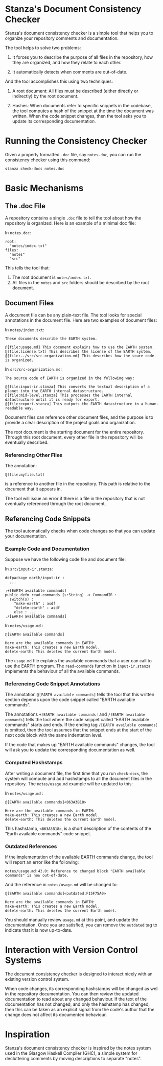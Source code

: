 # Stanza's Document Consistency Checker #

Stanza's document consistency checker is a simple tool that helps you to organize your repository comments and documentation.

The tool helps to solve two problems:

1. It forces you to describe the purpose of all files in the repository, how they are organized, and how they relate to each other.

2. It automatically detects when comments are out-of-date. 

And the tool accomplishes this using two techniques:

1. A root document: All files must be described (either directly or indirectly) by the root document. 

2. Hashes: When documents refer to specific snippets in the codebase, the tool computes a hash of the snippet at the time the document was written. When the code snippet changes, then the tool asks you to update its corresponding documentation.

# Running the Consistency Checker #

Given a properly formatted `.doc` file, say `notes.doc`, you can run the consistency checker using this command:
```
stanza check-docs notes.doc
```

# Basic Mechanisms #

## The .doc File ##

A repository contains a single `.doc` file to tell the tool about how the repository is organized. Here is an example of a minimal doc file:

In `notes.doc`:
```
root:
  "notes/index.txt"
files:
  "notes"
  "src"
```

This tells the tool that:
1. The root document is `notes/index.txt`.
2. All files in the `notes` and `src` folders should be described by the root document.

## Document Files ##

A document file can be any plain-text file. The tool looks for special annotations in the document file. Here are two examples of document files:

In `notes/index.txt`:
```
These documents describe the EARTH system. 

@[file:usage.md] This document explains how to use the EARTH system.
@[file:license.txt] This describes the license of the EARTH system.
@[file:../src/src-organization.md] This describes how the soure code is organized.
```

In `src/src-organization.md`:
```
The source code of EARTH is organized in the following way:

@[file:input-ir.stanza] This converts the textual description of a planet into the EARTH internal datastructure.
@[file:mid-level.stanza] This processes the EARTH internal datastructure until it is ready for export.
@[file:export.stanza] This outputs the EARTH datastructure in a human-readable way. 
```

Document files can reference other document files, and the purpose is to provide a clear description of the project goals and organization. 

The root document is the starting document for the entire repository. Through this root document, every other file in the repository will be eventually described. 

### Referencing Other Files ###

The annotation:
```
@[file:myfile.txt] 
```
is a reference to another file in the repository. This path is relative to the document that it appears in.

The tool will issue an error if there is a file in the repository that is not eventually referenced through the root document. 

## Referencing Code Snippets ##

The tool automatically checks when code changes so that you can update your documentation. 

### Example Code and Documentation ###

Suppose we have the following code file and document file:

In `src/input-ir.stanza`:
```
defpackage earth/input-ir :
  ...

;+[EARTH available commands]
public defn read-commands (s:String) -> CommandIR :
  switch(s) :
    "make-earth" : asdf
    "delete-earth" : asdf
    else : ...
;/[EARTH available commands]
```

In `notes/usage.md` :
```
@[EARTH available commands]

Here are the available commands in EARTH:
make-earth: This creates a new Earth model.
delete-earth: This deletes the current Earth model.
```

The `usage.md` file explains the available commands that a user can call to use the EARTH program. The `read-commands` function in `input-ir.stanza` implements the behaviour of all the available commands. 

### Referencing Code Snippet Annotations ###

The annotation `@[EARTH available commands]` tells the tool that this written section depends upon the code snippet called "EARTH available commands". 

The annotations `+[EARTH available commands]` and `/[EARTH available commands]` tells the tool where the code snippet called "EARTH available commands" starts and ends. If the ending tag `/[EARTH available commands]` is omitted, then the tool assumes that the snippet ends at the start of the next code block with the same indentation level. 

If the code that makes up "EARTH available commands" changes, the tool will ask you to update the corresponding documentation as well. 

### Computed Hashstamps ###

After writing a document file, the first time that you run `check-docs`, the system will compute and add hashstamps to all the document files in the repository. The `notes/usage.md` example will be updated to this:

In `notes/usage.md` :
```
@[EARTH available commands]<863A3B18>

Here are the available commands in EARTH:
make-earth: This creates a new Earth model.
delete-earth: This deletes the current Earth model.
```

This hashstamp, `<863A3B18>`, is a short description of the contents of the "Earth available commands" code snippet.

### Outdated References ###

If the implementation of the available EARTH commands change, the tool will report an error like the following:
```
notes/usage.md:43.0: Reference to changed block "EARTH available commands" is now out-of-date.
```

And the reference in `notes/usage.md` will be changed to:
```
@[EARTH available commands]<outdated:F15F75A0>

Here are the available commands in EARTH:
make-earth: This creates a new Earth model.
delete-earth: This deletes the current Earth model.
```

You should manually review `usage.md` at this point, and update the documentation. Once you are satisfied, you can remove the `outdated` tag to indicate that it is now up-to-date. 

# Interaction with Version Control Systems #

The document consistency checker is designed to interact nicely with an existing version control system. 

When code changes, its corresponding hashstamps will be changed as well in the repository documentation. You can then review the updated documentation to read about any changed behaviour. If the text of the documentation has not changed, and only the hashstamp has changed, then this can be taken as an explicit signal from the code's author that the change does not affect its documented behaviour. 

# Inspiration #

Stanza's document consistency checker is inspired by the notes system used in the Glasgow Haskell Compiler (GHC), a simple system for decluttering comments by moving descriptions to separate "notes".
